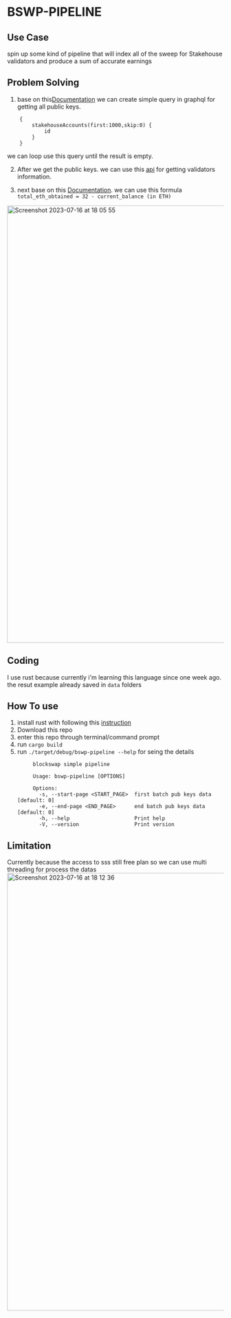 # BSWP-PIPELINE

## Use Case
spin up some kind of pipeline that will index all of the sweep for Stakehouse validators and produce a sum of accurate earnings

## Problem Solving
1. base on this[Documentation](https://docs.joinstakehouse.com/protocol/learn/StakehouseSubgraph) we can create simple query in graphql for getting all public keys.
```
    {
        stakehouseAccounts(first:1000,skip:0) {
            id
        }
    }
```
we can loop use this query until the result is empty.

2. After we get the public keys. we can use this [api](https://quicknode-private.com/token/eth/v1/beacon/states/finalized/validators/) for getting validators information.
   
4. next base on this [Documentation](https://kb.beaconcha.in/glossary#validator). we can use this formula ```total_eth_obtained = 32 - current_balance (in ETH)```
<img width="1018" alt="Screenshot 2023-07-16 at 18 05 55" src="https://github.com/kotekaman/bswp-pipeline/assets/26897306/277a4af2-65af-409b-a54a-bfd53c55d4f9">


## Coding
I use rust because currently i'm learning this language since one week ago. the resut example already saved in ```data``` folders

## How To use 
1. install rust with following this [instruction](https://www.rust-lang.org/tools/install)
2. Download this repo
3. enter this repo through terminal/command prompt
4. run ```cargo build```
5. run  ```./target/debug/bswp-pipeline --help``` for seing the details
   ```
        blockswap simple pipeline

        Usage: bswp-pipeline [OPTIONS]
        
        Options:
          -s, --start-page <START_PAGE>  first batch pub keys data [default: 0]
          -e, --end-page <END_PAGE>      end batch pub keys data [default: 0]
          -h, --help                     Print help
          -V, --version                  Print version
   ```
## Limitation
Currently because the access to sss still free plan so we can use multi threading for process the datas
<img width="1019" alt="Screenshot 2023-07-16 at 18 12 36" src="https://github.com/kotekaman/bswp-pipeline/assets/26897306/d2564b30-ba88-41ea-acf8-30e3f4786766">


